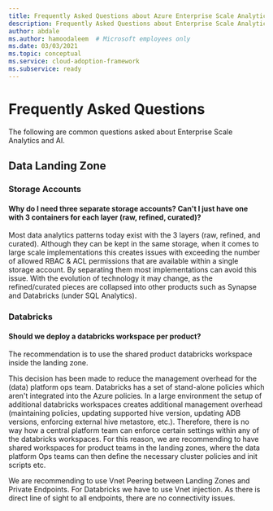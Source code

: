 ```yaml
---
title: Frequently Asked Questions about Azure Enterprise Scale Analytics and AI
description: Frequently Asked Questions about Enterprise Scale Analytics and AI
author: abdale
ms.author: hamoodaleem  # Microsoft employees only
ms.date: 03/03/2021
ms.topic: conceptual
ms.service: cloud-adoption-framework
ms.subservice: ready
---
```


# Frequently Asked Questions

The following are common questions asked about Enterprise Scale Analytics and AI.

<!-- 
## Data Management Landing Zone

### Topic Name (e.g., Data Integrations)

#### Question 1

[Answer here]

#### Question 2

[Answer here]
-->

## Data Landing Zone

### Storage Accounts

#### Why do I need three separate storage accounts? Can't I just have one with 3 containers for each layer (raw, refined, curated)?

Most data analytics patterns today exist with the 3 layers (raw, refined, and curated). Although they can be kept in the same storage, when it comes to large scale implementations this creates issues with exceeding the number of allowed RBAC & ACL permissions that are available within a single storage account. By separating them most implementations can avoid this issue. With the evolution of technology it may change, as the refined/curated pieces are collapsed into other products such as Synapse and Databricks (under SQL Analytics).

### Databricks

#### Should we deploy a databricks workspace per product?

The recommendation is to use the shared product databricks workspace inside the landing zone.

This decision has been made to reduce the management overhead for the (data) platform ops team. Databricks has a set of stand-alone policies which aren't integrated into the Azure policies. In a large environment the setup of additional databricks workspaces creates additional management overhead (maintaining policies, updating supported hive version, updating ADB versions, enforcing external hive metastore, etc.). Therefore, there is no way how a central platform team can enforce certain settings within any of the databricks workspaces. For this reason, we are recommending to have shared workspaces for product teams in the landing zones, where the data platform Ops teams can then define the necessary cluster policies and init scripts etc.

We are recommending to use Vnet Peering between Landing Zones and Private Endpoints. For Databricks we have to use Vnet injection. As there is direct line of sight to all endpoints, there are no connectivity issues.
